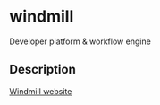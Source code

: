 # windmill

Developer platform & workflow engine

## Description

[Windmill website](https://www.windmill.dev)
